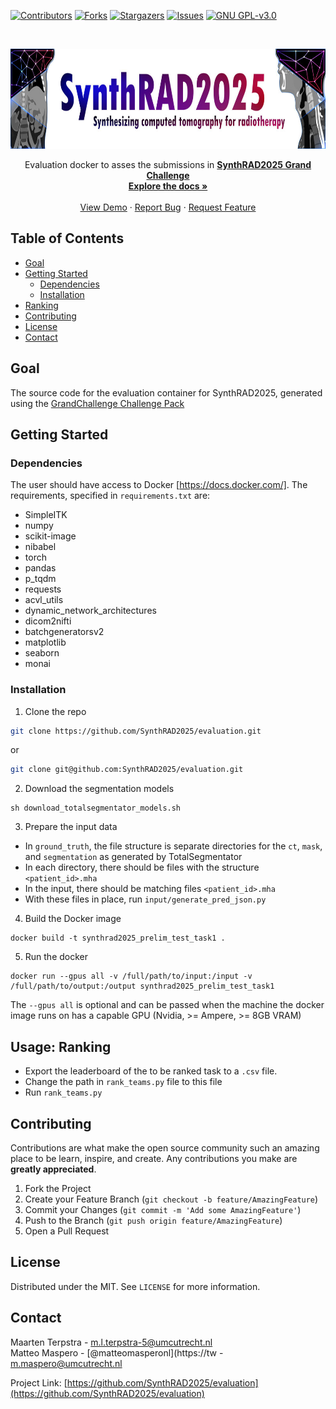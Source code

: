 <!-- PROJECT SHIELDS -->
<!--
*** I'm using markdown "reference style" links for readability.
*** Reference links are enclosed in brackets [ ] instead of parentheses ( ).
*** See the bottom of this document for the declaration of the reference variables
*** for contributors-url, forks-url, etc. This is an optional, concise syntax you may use.
*** https://www.markdownguide.org/basic-syntax/#reference-style-links
-->
[![Contributors][contributors-shield]][contributors-url]
[![Forks][forks-shield]][forks-url]
[![Stargazers][stars-shield]][stars-url]
[![Issues][issues-shield]][issues-url]
[![GNU GPL-v3.0][license-shield]][license-url]


<!-- PROJECT LOGO -->
<br />
<p align="center">
  <a href="https://synthrad2025.grand-challenge.org/">
    <img src="./SynthRAD_banner.png" alt="Logo" width="770" height="160">
  </a>


  <p align="center">
    Evaluation docker to asses the submissions in 
<a href="https://synthrad2025.grand-challenge.org/"><strong>SynthRAD2025 Grand Challenge</strong></a>
  <br />
    <a href="https://github.com/SynthRAD2025/evaluation"><strong>Explore the docs »</strong></a>
    <br />
    <br />
    <a href="https://github.com/SynthRAD2025/evaluation">View Demo</a>
    ·
    <a href="https://github.com/SynthRAD2025/evaluation/issues">Report Bug</a>
    ·
    <a href="https://github.com/SynthRAD2025/evaluation/issues">Request Feature</a>
  </p>
</p>

<!-- TABLE OF CONTENTS -->
## Table of Contents

* [Goal](#goal)
* [Getting Started](#getting-started)
  * [Dependencies](#prerequisites)
  * [Installation](#installation)
* [Ranking](#ranking)
* [Contributing](#contributing)
* [License](#license)
* [Contact](#contact)
<!--
* [Acknowledgements](#acknowledgements)
-->


<!-- ABOUT THE PROJECT -->
## Goal

The source code for the evaluation container for
SynthRAD2025, generated using the [GrandChallenge Challenge Pack](https://github.com/DIAGNijmegen/demo-challenge-pack/tree/main)

<!-- GETTING STARTED -->
## Getting Started

### Dependencies

The user should have access to Docker [https://docs.docker.com/].
The requirements, specified in `requirements.txt` are:
* SimpleITK
* numpy
* scikit-image
* nibabel
* torch
* pandas
* p_tqdm
* requests
* acvl_utils
* dynamic_network_architectures
* dicom2nifti
* batchgeneratorsv2
* matplotlib
* seaborn
* monai
### Installation

1. Clone the repo
```sh
git clone https://github.com/SynthRAD2025/evaluation.git
```
or
```sh
git clone git@github.com:SynthRAD2025/evaluation.git
```

2. Download the segmentation models
```
sh download_totalsegmentator_models.sh
```

3. Prepare the input data
* In `ground_truth`, the file structure is separate directories for the `ct`, `mask`, and `segmentation` as generated by TotalSegmentator
* In each directory, there should be files with the structure `<patient_id>.mha`
* In the input, there should be matching files `<patient_id>.mha`
* With these files in place, run `input/generate_pred_json.py`

4. Build the Docker image
```
docker build -t synthrad2025_prelim_test_task1 .
```

5. Run the docker
```
docker run --gpus all -v /full/path/to/input:/input -v /full/path/to/output:/output synthrad2025_prelim_test_task1
```

The `--gpus all` is optional and can be passed when the machine the docker image runs on has a capable GPU (Nvidia, >= Ampere, >= 8GB VRAM)

## Usage: Ranking

* Export the leaderboard of the to be ranked task to a `.csv` file.
* Change the path in `rank_teams.py` file to this file
* Run `rank_teams.py`


<!-- CONTRIBUTING -->
## Contributing

Contributions are what make the open source community such an amazing place to be learn, inspire, and create.
Any contributions you make are **greatly appreciated**.

1. Fork the Project
2. Create your Feature Branch (`git checkout -b feature/AmazingFeature`)
3. Commit your Changes (`git commit -m 'Add some AmazingFeature'`)
4. Push to the Branch (`git push origin feature/AmazingFeature`)
5. Open a Pull Request

<!-- LICENSE -->
## License

Distributed under the MIT. See `LICENSE` for more information.

<!-- CONTACT -->
## Contact

Maarten Terpstra - m.l.terpstra-5@umcutrecht.nl  
Matteo Maspero - [@matteomasperonl](https://tw - m.maspero@umcutrecht.nl

Project Link: [https://github.com/SynthRAD2025/evaluation](https://github.com/SynthRAD2025/evaluation)


<!-- ACKNOWLEDGEMENTS 
## Acknowledgements

* []()
* []()
* []()
-->

<!-- MARKDOWN LINKS & IMAGES -->
<!-- https://www.markdownguide.org/basic-syntax/
#reference-style-links -->
[contributors-shield]: https://img.shields.io/github/contributors/SynthRAD2025/evaluation.svg?style=flat-square
[contributors-url]: https://github.com/SynthRAD2025/evaluation/graphs/contributors
[forks-shield]: https://img.shields.io/github/forks/SynthRAD2025/evaluation.svg?style=flat-square
[forks-url]: https://github.com/SynthRAD2025/evaluation/network/members
[stars-shield]: https://img.shields.io/github/stars/SynthRAD2025/evaluation.svg?style=flat-square
[stars-url]: https://github.com/SynthRAD2025/evaluation/stargazers
[issues-shield]: https://img.shields.io/github/issues/SynthRAD2025/evaluation.svg?style=flat-square
[issues-url]: https://github.com/SynthRAD2025/evaluation/issues
[license-shield]: https://img.shields.io/github/license/SynthRAD2025/evaluation.svg?style=flat-square
[license-url]: https://github.com/SynthRAD2025/evaluation/blob/master/LICENSE.txt
